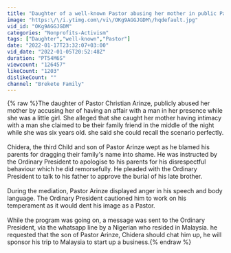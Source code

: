 ```yaml
---
title: "Daughter of a well-known Pastor abusing her mother in public Part 1"
image: "https:\/\/i.ytimg.com\/vi\/OKg9AGGJGDM\/hqdefault.jpg"
vid_id: "OKg9AGGJGDM"
categories: "Nonprofits-Activism"
tags: ["Daughter","well-known","Pastor"]
date: "2022-01-17T23:32:07+03:00"
vid_date: "2022-01-05T20:52:48Z"
duration: "PT54M6S"
viewcount: "126457"
likeCount: "1203"
dislikeCount: ""
channel: "Brekete Family"
---
```

{% raw %}The daughter of Pastor Christian Arinze, publicly abused her mother by accusing her of having an affair with a man in her presence while she was a little girl. She alleged that she caught her mother having intimacy with a man she claimed to be their family friend in the middle of the night while she was six years old. she said she could recall the scenario perfectly.<br /><br />Chidera, the third Child and son of Pastor Arinze wept as he blamed his parents for dragging their family's name into shame. He was instructed by the Ordinary President to apologise to his parents for his disrespectful behaviour which he did remorsefully. He pleaded with the Ordinary President to talk to his father to approve the burial of his late brother.<br /><br />During the mediation, Pastor Arinze displayed anger in his speech and body language. The Ordinary President cautioned him to work on his temperament as it would dent his image as a Pastor. <br /><br />While the program was going on, a message was sent to the Ordinary President, via the whatsapp line by a Nigerian who resided in Malaysia. he requested that the son of Pastor Arinze, Chidera should chat him up, he will sponsor his trip to Malaysia to start up a business.{% endraw %}
